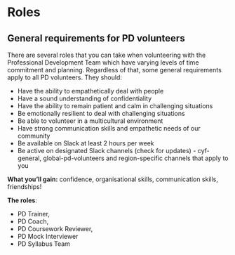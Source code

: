 # Roles

## General requirements for PD volunteers

There are several roles that you can take when volunteering with the Professional Development Team which have varying levels of time commitment and planning. Regardless of that, some general requirements apply to all PD volunteers. They should:

* Have the ability to empathetically deal with people
* Have a sound understanding of confidentiality&#x20;
* Have the ability to remain patient and calm in challenging situations&#x20;
* Be emotionally resilient to deal with challenging situations
* Be able to volunteer in a multicultural environment
* Have strong communication skills and empathetic needs of our community
* Be available on Slack at least 2 hours per week
* Be active on designated Slack channels (check for updates) - cyf-general, global-pd-volunteers and region-specific channels that apply to you

**What you’ll gain:** confidence, organisational skills, communication skills, friendships!



**The roles**: &#x20;

* PD Trainer,&#x20;
* PD Coach,&#x20;
* PD Coursework Reviewer,&#x20;
* PD Mock Interviewer&#x20;
* PD Syllabus Team

##




